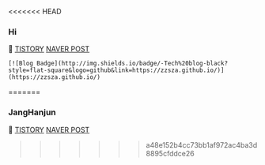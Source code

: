 <<<<<<< HEAD
### Hi

🌱 [TISTORY](https://husk321.tistory.com/) [NAVER POST](https://post.naver.com/husk321?isHome=1) 

```
[![Blog Badge](http://img.shields.io/badge/-Tech%20blog-black?style=flat-square&logo=github&link=https://zzsza.github.io/)](https://zzsza.github.io/)
```
=======
### JangHanjun

🌱 [TISTORY](https://husk321.tistory.com/) [NAVER POST](https://post.naver.com/husk321?isHome=1) 

>>>>>>> a48e152b4cc73bb1af972ac4ba3d8895cfddce26

